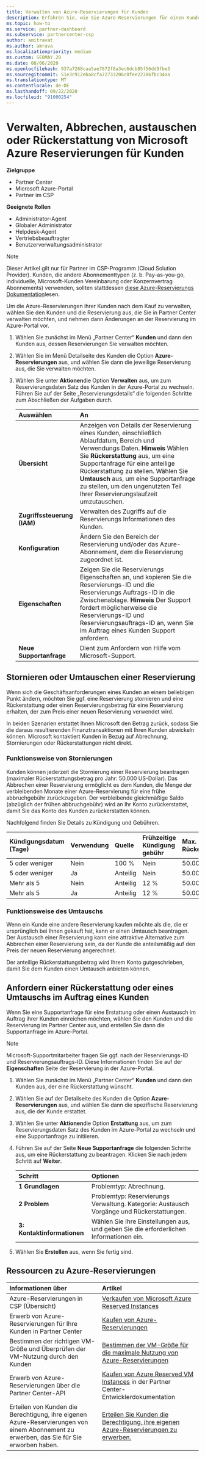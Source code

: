 ```yaml
---
title: Verwalten von Azure-Reservierungen für Kunden
description: Erfahren Sie, wie Sie Azure-Reservierungen für einen Kunden verwalten und wie Sie eine Reservierung stornieren, eine Reservierung austauschen oder eine Rückerstattung anfordern.
ms.topic: how-to
ms.service: partner-dashboard
ms.subservice: partnercenter-csp
author: amitravat
ms.author: amrava
ms.localizationpriority: medium
ms.custom: SEOMAY.20
ms.date: 08/06/2020
ms.openlocfilehash: 937a7268caa5ae7872f8a3ec6dcb05f56dd9fbe5
ms.sourcegitcommit: 51e3c912eba8cfa72733206c0fee22386fbc34aa
ms.translationtype: MT
ms.contentlocale: de-DE
ms.lasthandoff: 09/22/2020
ms.locfileid: "91000254"
---
```

# <a name="manage-cancel-exchange-or-refund-microsoft-azure-reservations-for-customers"></a>Verwalten, Abbrechen, austauschen oder Rückerstattung von Microsoft Azure Reservierungen für Kunden

**Zielgruppe**

- Partner Center
- Microsoft Azure-Portal 
- Partner im CSP

**Geeignete Rollen**

- Administrator-Agent
- Globaler Administrator
- Helpdesk-Agent
- Vertriebsbeauftragter
- Benutzerverwaltungsadministrator

> [!NOTE]
> Dieser Artikel gilt nur für Partner im CSP-Programm (Cloud Solution Provider). Kunden, die andere Abonnementtypen (z. b. Pay-as-you-go, individuelle, Microsoft-Kunden Vereinbarung oder Konzernvertrag Abonnements) verwenden, sollten stattdessen [diese Azure-Reservierungs Dokumentation](/azure/cost-management-billing/reservations)lesen.

Um die Azure-Reservierungen ihrer Kunden nach dem Kauf zu verwalten, wählen Sie den Kunden und die Reservierung aus, die Sie in Partner Center verwalten möchten, und nehmen dann Änderungen an der Reservierung im Azure-Portal vor.

1. Wählen Sie zunächst im Menü „Partner Center“ **Kunden** und dann den Kunden aus, dessen Reservierungen Sie verwalten möchten. 

2. Wählen Sie im Menü Detailseite des Kunden die Option **Azure-Reservierungen** aus, und wählen Sie dann die jeweilige Reservierung aus, die Sie verwalten möchten.  

3. Wählen Sie unter **Aktionen**die Option **Verwalten** aus, um zum Reservierungsdaten Satz des Kunden in der Azure-Portal zu wechseln. Führen Sie auf der Seite „Reservierungsdetails“ die folgenden Schritte zum Abschließen der Aufgaben durch.  

    | **Auswählen**   | **An**    |
    |:-----------------------------|:-----------------|
    | **Übersicht**   | Anzeigen von Details der Reservierung eines Kunden, einschließlich Ablaufdatum, Bereich und Verwendungs Daten. **Hinweis** Wählen Sie **Rückerstattung** aus, um eine Supportanfrage für eine anteilige Rückerstattung zu stellen. Wählen Sie **Umtausch** aus, um eine Supportanfrage zu stellen, um den ungenutzten Teil Ihrer Reservierungslaufzeit umzutauschen.  
    | **Zugriffssteuerung (IAM)**   | Verwalten des Zugriffs auf die Reservierungs Informationen des Kunden.|
    | **Konfiguration**   | Ändern Sie den Bereich der Reservierung und/oder das Azure-Abonnement, dem die Reservierung zugeordnet ist.    |
    | **Eigenschaften**   | Zeigen Sie die Reservierungs Eigenschaften an, und kopieren Sie die Reservierungs-ID und die Reservierungs Auftrags-ID in die Zwischenablage. **Hinweis** Der Support fordert möglicherweise die Reservierungs-ID und Reservierungsauftrags-ID an, wenn Sie im Auftrag eines Kunden Support anfordern.    |
    | **Neue Supportanfrage**    | Dient zum Anfordern von Hilfe vom Microsoft-Support.   |
 
## <a name="cancel-or-exchange-a-reservation"></a>Stornieren oder Umtauschen einer Reservierung

Wenn sich die Geschäftsanforderungen eines Kunden an einem beliebigen Punkt ändern, möchten Sie ggf. eine Reservierung stornieren und eine Rückerstattung oder einen Reservierungsbetrag für eine Reservierung erhalten, der zum Preis einer neuen Reservierung verwendet wird.

In beiden Szenarien erstattet Ihnen Microsoft den Betrag zurück, sodass Sie die daraus resultierenden Finanztransaktionen mit Ihren Kunden abwickeln können. Microsoft kontaktiert Kunden in Bezug auf Abrechnung, Stornierungen oder Rückerstattungen nicht direkt.

### <a name="how-cancellations-work"></a>Funktionsweise von Stornierungen

Kunden können jederzeit die Stornierung einer Reservierung beantragen (maximaler Rückerstattungsbetrag pro Jahr: 50.000 US-Dollar). Das Abbrechen einer Reservierung ermöglicht es dem Kunden, die Menge der verbleibenden Monate einer Azure-Reservierung für eine frühe abbruchgebühr zurückzugeben. Der verbleibende gleichmäßige Saldo (abzüglich der frühen abbruchgebühr) wird an Ihr Konto zurückerstattet, damit Sie das Konto des Kunden zurückerstatten können. 

Nachfolgend finden Sie Details zu Kündigung und Gebühren.


|**Kündigungsdatum**<br> (Tage)   |**Verwendung**    |**Quelle**  |**Frühzeitige Kündigung**<br> gebühr    |**Max. Rückerstattungsbetrag** | 
|:----------------------------------|:------------|:-----------|:--------------------------------|:--------------|
|5 oder weniger                         | Nein          | 100 %       | Nein                              | 50.000 USD   |
|5 oder weniger                         | Ja         | Anteilig  | Nein                              | 50.000 USD   |
|Mehr als 5                        | Nein          | Anteilig  | 12 %                             | 50.000 USD   |
|Mehr als 5                        | Ja         | Anteilig  | 12 %                             | 50.000 USD   |

### <a name="how-exchanges-work"></a>Funktionsweise des Umtauschs 

Wenn ein Kunde eine andere Reservierung kaufen möchte als die, die er ursprünglich bei Ihnen gekauft hat, kann er einen Umtausch beantragen. Der Austausch einer Reservierung kann eine attraktive Alternative zum Abbrechen einer Reservierung sein, da der Kunde die anteilsmäßig auf den Preis der neuen Reservierung angerechnet. 

Der anteilige Rückerstattungsbetrag wird Ihrem Konto gutgeschrieben, damit Sie dem Kunden einen Umtausch anbieten können.

## <a name="request-a-refund-or-exchange-on-behalf-of-a-customer"></a>Anfordern einer Rückerstattung oder eines Umtauschs im Auftrag eines Kunden

Wenn Sie eine Supportanfrage für eine Erstattung oder einen Austausch im Auftrag ihrer Kunden einreichen möchten, wählen Sie den Kunden und die Reservierung im Partner Center aus, und erstellen Sie dann die Supportanfrage im Azure-Portal. 

>[!NOTE]
>Microsoft-Supportmitarbeiter fragen Sie ggf. nach der Reservierungs-ID und Reservierungsauftrags-ID. Diese Informationen finden Sie auf der **Eigenschaften** Seite der Reservierung in der Azure-Portal.

1. Wählen Sie zunächst im Menü „Partner Center“ **Kunden** und dann den Kunden aus, der eine Rückerstattung wünscht. 

2. Wählen Sie auf der Detailseite des Kunden die Option **Azure-Reservierungen** aus, und wählen Sie dann die spezifische Reservierung aus, die der Kunde erstattet.  

3. Wählen Sie unter **Aktionen**die Option **Erstattung** aus, um zum Reservierungsdaten Satz des Kunden im Azure-Portal zu wechseln und eine Supportanfrage zu initiieren.  

4. Führen Sie auf der Seite **Neue Supportanfrage** die folgenden Schritte aus, um eine Rückerstattung zu beantragen. Klicken Sie nach jedem Schritt auf **Weiter**. 

   |**Schritt**                    |**Optionen**    |
   |:---------------------------|:-----------------|
   |**1 Grundlagen**                |Problemtyp: Abrechnung.  |
   |**2 Problem**               |Problemtyp: Reservierungs Verwaltung. Kategorie: Austausch Vorgänge und Rückerstattungen. |
   |**3: Kontaktinformationen**   |Wählen Sie Ihre Einstellungen aus, und geben Sie die erforderlichen Informationen ein. 

5. Wählen Sie **Erstellen** aus, wenn Sie fertig sind.

## <a name="azure-reservations-resources"></a>Ressourcen zu Azure-Reservierungen

|**Informationen über**   |**Artikel**    |
|:-----------------------------|:-----------------|
|Azure-Reservierungen in CSP (Übersicht)  | [Verkaufen von Microsoft Azure Reserved Instances](azure-reservations.md) |
|Erwerb von Azure-Reservierungen für Ihre Kunden in Partner Center   | [Kaufen von Azure-Reservierungen](azure-reservations-buying.md) |
|Bestimmen der richtigen VM-Größe und Überprüfen der VM-Nutzung durch den Kunden   | [Bestimmen der VM-Größe für die maximale Nutzung von Azure-Reservierungen](azure-usage.md)   |
|Erwerb von Azure-Reservierungen über die Partner Center-API | [Kaufen von Azure Reserved VM Instances](/partner-center/develop/purchase-azure-reservations) in der Partner Center-Entwicklerdokumentation   |
|Erteilen von Kunden die Berechtigung, ihre eigenen Azure-Reservierungen von einem Abonnement zu erwerben, das Sie für Sie erworben haben. | [Erteilen Sie Kunden die Berechtigung, ihre eigenen Azure-Reservierungen zu erwerben.](give-customers-permission.md)   |